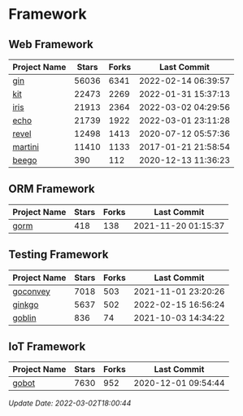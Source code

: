 # Framework

## Web Framework
| Project Name | Stars | Forks | Last Commit |
| ------------ | ----- | ----- | ----------- |
| [gin](https://github.com/gin-gonic/gin) | 56036 | 6341 | 2022-02-14 06:39:57 |
| [kit](https://github.com/go-kit/kit) | 22473 | 2269 | 2022-01-31 15:37:13 |
| [iris](https://github.com/kataras/iris) | 21913 | 2364 | 2022-03-02 04:29:56 |
| [echo](https://github.com/labstack/echo) | 21739 | 1922 | 2022-03-01 23:11:28 |
| [revel](https://github.com/revel/revel) | 12498 | 1413 | 2020-07-12 05:57:36 |
| [martini](https://github.com/go-martini/martini) | 11410 | 1133 | 2017-01-21 21:58:54 |
| [beego](https://github.com/astaxie/beego) | 390 | 112 | 2020-12-13 11:36:23 |

## ORM Framework
| Project Name | Stars | Forks | Last Commit |
| ------------ | ----- | ----- | ----------- |
| [gorm](https://github.com/jinzhu/gorm) | 418 | 138 | 2021-11-20 01:15:37 |

## Testing Framework
| Project Name | Stars | Forks | Last Commit |
| ------------ | ----- | ----- | ----------- |
| [goconvey](https://github.com/smartystreets/goconvey) | 7018 | 503 | 2021-11-01 23:20:26 |
| [ginkgo](https://github.com/onsi/ginkgo) | 5637 | 502 | 2022-02-15 16:56:24 |
| [goblin](https://github.com/franela/goblin) | 836 | 74 | 2021-10-03 14:34:22 |

## IoT Framework
| Project Name | Stars | Forks | Last Commit |
| ------------ | ----- | ----- | ----------- |
| [gobot](https://github.com/hybridgroup/gobot) | 7630 | 952 | 2020-12-01 09:54:44 |

*Update Date: 2022-03-02T18:00:44*